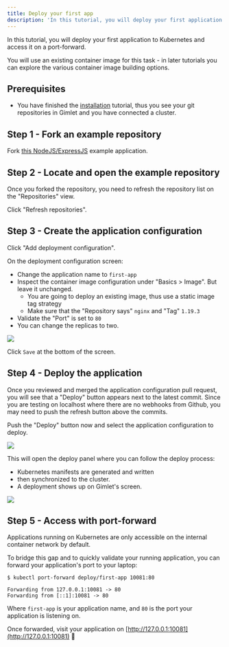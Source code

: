 ```yaml
---
title: Deploy your first app
description: 'In this tutorial, you will deploy your first application to Kubernetes and access it on a port-forward.'
---
```


In this tutorial, you will deploy your first application to Kubernetes and access it on a port-forward.

You will use an existing container image for this task - in later tutorials you can explore the various container image building options.

## Prerequisites

- You have finished the [installation](/docs/installation) tutorial, thus you see your git repositories in Gimlet and you have connected a cluster.

## Step 1 - Fork an example repository

Fork [this NodeJS/ExpressJS](https://github.com/gimlet-io/expressjs-test-app) example application.

## Step 2 - Locate and open the example repository

Once you forked the repository, you need to refresh the repository list on the "Repositories" view.

Click "Refresh repositories".

## Step 3 - Create the application configuration

Click "Add deployment configuration".

On the deployment configuration screen:
- Change the application name to `first-app`
- Inspect the container image configuration under "Basics > Image". But leave it unchanged.
  - You are going to deploy an existing image, thus use a static image tag strategy
  - Make sure that the "Repository says" `nginx` and "Tag" `1.19.3`
- Validate the "Port" is set to `80`
- You can change the replicas to two.

![](/static-image-tag.png)

Click `Save` at the bottom of the screen.

## Step 4 - Deploy the application

Once you reviewed and merged the application configuration pull request, you will see that a "Deploy" button appears next to the latest commit. Since you are testing on localhost where there are no webhooks from Github, you may need to push the refresh button above the commits.

Push the "Deploy" button now and select the application configuration to deploy.

![](/deploy-button.png)

This will open the deploy panel where you can follow the deploy process:

- Kubernetes manifests are generated and written
- then synchronized to the cluster.
- A deployment shows up on Gimlet's screen.

![](/deployed.png)

## Step 5 - Access with port-forward

Applications running on Kubernetes are only accessible on the internal container network by default.

To bridge this gap and to quickly validate your running application, you can forward your application's port to your laptop:

```
$ kubectl port-forward deploy/first-app 10081:80

Forwarding from 127.0.0.1:10081 -> 80
Forwarding from [::1]:10081 -> 80
```

Where `first-app` is your application name, and `80` is the port your application is listening on.

Once forwarded, visit your application on [http://127.0.0.1:10081](http://127.0.0.1:10081) 🎉
